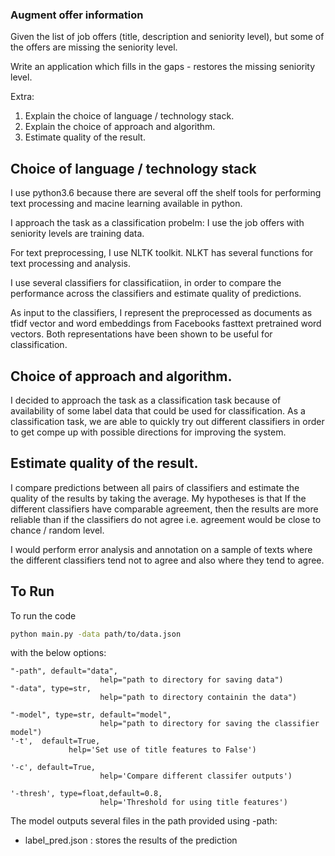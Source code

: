 ### Augment offer information
Given the list of job offers (title, description and seniority level),
but some of the offers are missing the seniority level.

Write an application which fills in the gaps - restores the missing seniority level.

Extra:

1. Explain the choice of language / technology stack.
2. Explain the choice of approach and algorithm.
3. Estimate quality of the result.


## Choice of language / technology stack
I use python3.6 because there are several off the shelf tools for performing text processing and macine learning available in python.

I approach the task as a classification probelm: I use the job offers with seniority levels are training data.

For text preprocessing, I use NLTK toolkit. NLKT has several functions for text processing and analysis.

I use several classifiers for classificatiion, in order to compare the performance across the classifiers and estimate quality of predictions.

As input to the classifiers, I represent the preprocessed as documents as tfidf vector and word embeddings from Facebooks fasttext pretrained word vectors. Both representations have been shown to be useful for classification.


## Choice of approach and algorithm.
I decided to approach the task as a classification task because of availability of some label data that could be used for classification. As a classification task, we are able to quickly try out different classifiers in order to get compe up with possible directions for improving the system.

## Estimate quality of the result.
I compare predictions between all pairs of classifiers and estimate the quality of the results by taking the average. My hypotheses is that If the different classifiers have comparable agreement, then the results are more reliable than if the classifiers do not agree i.e. agreement would be close to chance / random level.

I would perform error analysis and annotation on a sample of texts where the different classifiers tend not to agree and also where they tend to agree.


## To Run

To run the code
```bash
python main.py -data path/to/data.json
```
with the below options:

    "-path", default="data",
                        help="path to directory for saving data")
    "-data", type=str,
                        help="path to directory containin the data")

    "-model", type=str, default="model",
                        help="path to directory for saving the classifier model")
    '-t',  default=True,
    			 help='Set use of title features to False')

    '-c', default=True,
                        help='Compare different classifer outputs')

    '-thresh', type=float,default=0.8,
                        help='Threshold for using title features')

The model outputs several files in the path provided using -path:
 - label_pred.json : stores the results of the prediction

